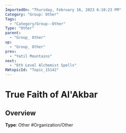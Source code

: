 ```yaml
---
ImportedOn: "Thursday, February 16, 2023 6:10:23 PM"
Category: "Group: Other"
Tags:
  - "Category/Group--Other"
Type: "Other"
parent:
  - "Group_ Other"
up:
  - "Group_ Other"
prev:
  - "Yatil Mountains"
next:
  - "6th Level Alchemist Spells"
RWtopicId: "Topic_15142"
---
```

# True Faith of Al'Akbar
## Overview
**Type**: Other
#Organization/Other

